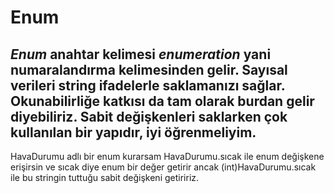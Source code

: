 # Enum
*Enum* anahtar kelimesi _enumeration_ yani numaralandırma kelimesinden gelir. Sayısal verileri string ifadelerle saklamanızı sağlar. Okunabilirliğe katkısı da tam olarak burdan gelir diyebiliriz.
Sabit değişkenleri saklarken çok kullanılan bir yapıdır, iyi öğrenmeliyim.
----
HavaDurumu adlı bir enum kurarsam HavaDurumu.sıcak ile enum değişkene erişirsin ve sıcak diye enum bir değer getirir ancak (int)HavaDurumu.sıcak ile bu stringin tuttuğu sabit değişkeni getiririz.

